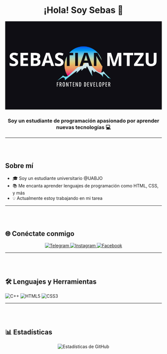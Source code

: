 
<h1 align="center">¡Hola! Soy Sebas 👋</h1>

<p align="center">
  <img src="123.png">
</p>

<h3 align="center">Soy un estudiante de programación apasionado por aprender nuevas tecnologías 💻</h3>

<hr style="border: 1px">
<br><br>

<h2>Sobre mí</h2>
<ul>
  <li>🎓 Soy un estudiante universitario @UABJO </li>
  <li>📚 Me encanta aprender lenguajes de programación como HTML, CSS, y más</li>
  <li>💡 Actualmente estoy trabajando en mi tarea</li>
</ul>
<hr style="border: 1px">
<br><br>

<h2>🌐 Conéctate conmigo</h2>
<p align="center">
  <a href="https://t.me/tu-telegram" target="_blank">
    <img src="https://img.shields.io/badge/Telegram-blue?style=for-the-badge&logo=telegram&logoColor=white" alt="Telegram">
  </a>
  <a href="https://www.instagram.com/tu-instagram" target="_blank">
    <img src="https://img.shields.io/badge/Instagram-E4405F?style=for-the-badge&logo=instagram&logoColor=white" alt="Instagram">
  </a>
  <a href="https://www.facebook.com/tu-facebook" target="_blank">
    <img src="https://img.shields.io/badge/Facebook-1877F2?style=for-the-badge&logo=facebook&logoColor=white" alt="Facebook">
  </a>
</p>

<hr style="border: 1px">
<br><br>

<h2>🛠️ Lenguajes y Herramientas</h2>
<p>
  <img src="https://img.shields.io/badge/C++-00599C?style=for-the-badge&logo=cplusplus&logoColor=white" alt="C++">
  <img src="https://img.shields.io/badge/HTML5-E34F26?style=for-the-badge&logo=html5&logoColor=white" alt="HTML5">
  <img src="https://img.shields.io/badge/CSS3-1572B6?style=for-the-badge&logo=css3&logoColor=white" alt="CSS3">
</p>

<hr style="border: 1px">
<br><br>

<h2>📊 Estadísticas</h2>
<p align="center">
  <img src="https://github-readme-stats.vercel.app/api?username=tu-github&show_icons=true&theme=radical" alt="Estadísticas de GitHub">
</p>
